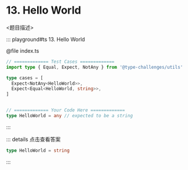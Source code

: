 # 13. Hello World

<题目描述>

::: playground#ts 13. Hello World

@file index.ts

```ts
// ============= Test Cases =============
import type { Equal, Expect, NotAny } from '@type-challenges/utils'

type cases = [
  Expect<NotAny<HelloWorld>>,
  Expect<Equal<HelloWorld, string>>,
]


// ============= Your Code Here =============
type HelloWorld = any // expected to be a string
```

:::

::: details 点击查看答案

```ts
type HelloWorld = string
```

:::
